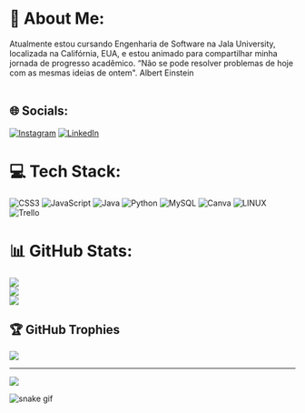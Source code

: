 # 💫 About Me:
Atualmente estou cursando Engenharia de Software na Jala University, localizada na Califórnia, EUA, e estou animado para compartilhar minha jornada de progresso acadêmico. “Não se pode resolver problemas de hoje com as mesmas ideias de ontem". Albert Einstein <br><br>


## 🌐 Socials:
[![Instagram](https://img.shields.io/badge/Instagram-%23E4405F.svg?logo=Instagram&logoColor=white)](https://www.instagram.com/danilodss_/) [![LinkedIn](https://img.shields.io/badge/LinkedIn-%230077B5.svg?logo=linkedin&logoColor=white)](https://www.linkedin.com/in/devdanilosantos/) 

# 💻 Tech Stack:
![CSS3](https://img.shields.io/badge/css3-%231572B6.svg?style=for-the-badge&logo=css3&logoColor=white) ![JavaScript](https://img.shields.io/badge/javascript-%23323330.svg?style=for-the-badge&logo=javascript&logoColor=%23F7DF1E) ![Java](https://img.shields.io/badge/java-%23ED8B00.svg?style=for-the-badge&logo=java&logoColor=white) ![Python](https://img.shields.io/badge/python-3670A0?style=for-the-badge&logo=python&logoColor=ffdd54) ![MySQL](https://img.shields.io/badge/mysql-%2300f.svg?style=for-the-badge&logo=mysql&logoColor=white) ![Canva](https://img.shields.io/badge/Canva-%2300C4CC.svg?style=for-the-badge&logo=Canva&logoColor=white) ![LINUX](https://img.shields.io/badge/Linux-FCC624?style=for-the-badge&logo=linux&logoColor=black) ![Trello](https://img.shields.io/badge/Trello-%23026AA7.svg?style=for-the-badge&logo=Trello&logoColor=white)
# 📊 GitHub Stats:
![](https://github-readme-stats.vercel.app/api?username=Danilo505&theme=gotham&hide_border=false&include_all_commits=false&count_private=false)<br/>
![](https://github-readme-streak-stats.herokuapp.com/?user=Danilo505&theme=gotham&hide_border=false)<br/>
![](https://github-readme-stats.vercel.app/api/top-langs/?username=Danilo505&theme=gotham&hide_border=false&include_all_commits=false&count_private=false&layout=compact)

## 🏆 GitHub Trophies
![](https://github-profile-trophy.vercel.app/?username=Danilo505&theme=nord&no-frame=false&no-bg=true&margin-w=4)

---
[![](https://visitcount.itsvg.in/api?id=Danilo505&icon=2&color=9)](https://visitcount.itsvg.in)

<!-- Proudly created with GPRM ( https://gprm.itsvg.in ) -->

![snake gif](https://github.com/Danilo505/Danilo505/blob/output/github-contribution-grid-snake.svg)

